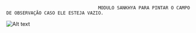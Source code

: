                                      MODULO SANKHYA PARA PINTAR O CAMPO DE OBSERVAÇÃO CASO ELE ESTEJA VAZIO.







![Alt text](https://i.imgur.com/neJRJzW.png "SCREENSHOT")
